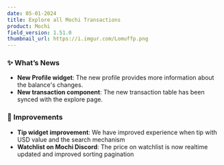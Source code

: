 ```yaml
---
date: 05-01-2024
title: Explore all Mochi Transactions
product: Mochi
field_version: 1.51.0
thumbnail_url: https://i.imgur.com/Lomuffp.png
---
```


### ✨ What’s News

- **New Profile widget**: The new profile provides more information about the balance's changes. 
- **New transaction component**: The new transaction table has been synced with the explore page. 

### 💎 Improvements

- **Tip widget improvement**: We have improved experience when tip with USD value and the search mechanism
- **Watchlist on Mochi Discord**: The price on watchlist is now realtime updated and improved sorting pagination
